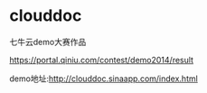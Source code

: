 clouddoc
========

七牛云demo大赛作品

https://portal.qiniu.com/contest/demo2014/result

demo地址:http://clouddoc.sinaapp.com/index.html
